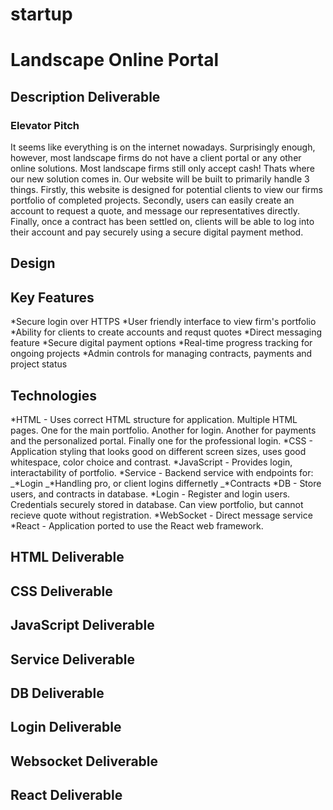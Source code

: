 # startup

# Landscape Online Portal
## Description Deliverable

### Elevator Pitch
It seems like everything is on the internet nowadays. Surprisingly enough, however, most landscape firms do not have a client portal or any other online solutions. Most landscape firms still only accept cash! Thats where our new solution comes in. Our website will be built to primarily handle 3 things. Firstly, this website is designed for potential clients to view our firms portfolio of completed projects. Secondly, users can easily create an account to request a quote, and message our representatives directly. Finally, once a contract has been settled on, clients will be able to log into their account and pay securely using a secure digital payment method. 

## Design

## Key Features
*Secure login over HTTPS
*User friendly interface to view firm's portfolio 
*Ability for clients to create accounts and requst quotes
*Direct messaging feature
*Secure digital payment options
*Real-time progress tracking for ongoing projects
*Admin controls for managing contracts, payments and project status
## Technologies
*HTML - Uses correct HTML structure for application. Multiple HTML pages. One for the main portfolio. Another for login. Another for payments and the personalized portal. Finally one for the professional login.
*CSS - Application styling that looks good on different screen sizes, uses good whitespace, color choice and contrast.
*JavaScript - Provides login, interactability of portfolio.
*Service - Backend service with endpoints for:
_*Login
_*Handling pro, or client logins differnetly
_*Contracts
*DB - Store users, and contracts in database.
*Login - Register and login users. Credentials securely stored in database. Can view portfolio, but cannot recieve quote without registration.
*WebSocket - Direct message service
*React - Application ported to use the React web framework.

## HTML Deliverable

## CSS Deliverable

## JavaScript Deliverable

## Service Deliverable

## DB Deliverable

## Login Deliverable

## Websocket Deliverable

## React Deliverable

